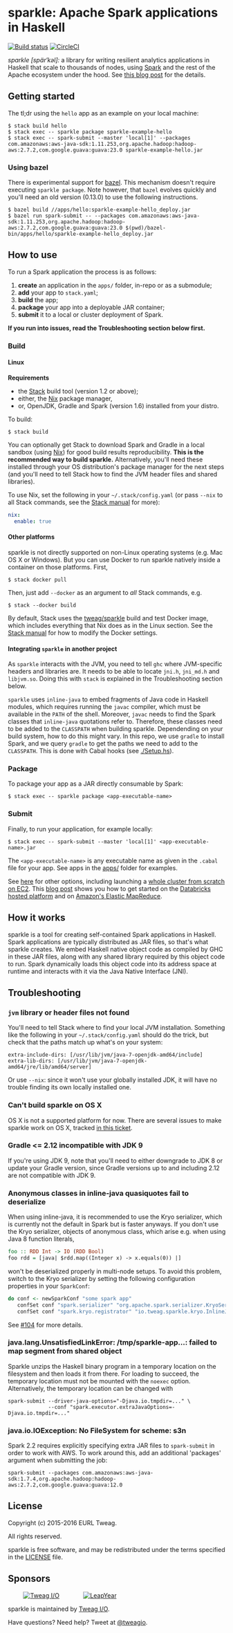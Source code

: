 # sparkle: Apache Spark applications in Haskell

[![Build status](https://badge.buildkite.com/79871bedbeeb63a3ac46ad57ad7e2da54255b39abcc09ec85f.svg?branch=master)](https://buildkite.com/tweag-1/sparkle)
[![CircleCI](https://circleci.com/gh/tweag/sparkle.svg?style=svg)](https://circleci.com/gh/tweag/sparkle)

*sparkle [spär′kəl]:* a library for writing resilient analytics
applications in Haskell that scale to thousands of nodes, using
[Spark][spark] and the rest of the Apache ecosystem under the hood.
See [this blog post][hello-sparkle] for the details.

[spark]: http://spark.apache.org/
[hello-sparkle]: http://www.tweag.io/posts/2016-02-25-hello-sparkle.html

## Getting started

The tl;dr using the `hello` app as an example on your local machine:

```
$ stack build hello
$ stack exec -- sparkle package sparkle-example-hello
$ stack exec -- spark-submit --master 'local[1]' --packages com.amazonaws:aws-java-sdk:1.11.253,org.apache.hadoop:hadoop-aws:2.7.2,com.google.guava:guava:23.0 sparkle-example-hello.jar
```

### Using bazel

There is experimental support for [bazel]. This mechanism doesn't require
executing `sparkle package`. Note however, that `bazel` evolves quickly and
you'll need an old version (0.13.0) to use the following instructions.

```
$ bazel build //apps/hello:sparkle-example-hello_deploy.jar
$ bazel run spark-submit -- --packages com.amazonaws:aws-java-sdk:1.11.253,org.apache.hadoop:hadoop-aws:2.7.2,com.google.guava:guava:23.0 $(pwd)/bazel-bin/apps/hello/sparkle-example-hello_deploy.jar
```

[bazel]: https://bazel.build

## How to use

To run a Spark application the process is as follows:

1. **create** an application in the `apps/` folder, in-repo or as
   a submodule;
1. **add** your app to `stack.yaml`;
1. **build** the app;
1. **package** your app into a deployable JAR container;
1. **submit** it to a local or cluster deployment of Spark.

**If you run into issues, read the Troubleshooting section below
  first.**

### Build

#### Linux

**Requirements**

* the [Stack][stack] build tool (version 1.2 or above);
* either, the [Nix][nix] package manager,
* or, OpenJDK, Gradle and Spark (version 1.6) installed from your distro.

To build:

```
$ stack build
```

You can optionally get Stack to download Spark and Gradle in a local
sandbox (using [Nix][nix]) for good build results reproducibility.
**This is the recommended way to build sparkle.** Alternatively,
you'll need these installed through your OS distribution's package
manager for the next steps (and you'll need to tell Stack how to find
the JVM header files and shared libraries).

To use Nix, set the following in your `~/.stack/config.yaml` (or pass
`--nix` to all Stack commands, see the [Stack manual][stack-nix] for
more):

```yaml
nix:
  enable: true
```

#### Other platforms

sparkle is not directly supported on non-Linux operating systems (e.g.
Mac OS X or Windows). But you can use Docker to run sparkle natively
inside a container on those platforms. First,

```
$ stack docker pull
```

Then, just add `--docker` as an argument to *all* Stack commands, e.g.

```
$ stack --docker build
```

By default, Stack uses the [tweag/sparkle][docker-build-img] build and
test Docker image, which includes everything that Nix does as in the
Linux section. See the [Stack manual][stack-docker] for how to modify
the Docker settings.

#### Integrating `sparkle` in another project

As `sparkle` interacts with the JVM, you need to tell `ghc`
where JVM-specific headers and libraries are. It needs to be able to
locate `jni.h`, `jni_md.h` and `libjvm.so`. Doing this with `stack`
is explained in the Troubleshooting section below.

`sparkle` uses `inline-java` to embed fragments of Java code in Haskell
modules, which requires running the `javac` compiler, which must be
available in the `PATH` of the shell. Moreover, `javac` needs to find
the Spark classes that `inline-java` quotations refer to. Therefore,
these classes need to be added to the `CLASSPATH` when building sparkle.
Dependending on your build system, how to do this might vary. In this
repo, we use `gradle` to install Spark, and we query `gradle` to get
the paths we need to add to the `CLASSPATH`. This is done with Cabal
hooks (see [./Setup.hs](./Setup.hs)).

### Package

To package your app as a JAR directly consumable by Spark:

```
$ stack exec -- sparkle package <app-executable-name>
```

### Submit

Finally, to run your application, for example locally:

```
$ stack exec -- spark-submit --master 'local[1]' <app-executable-name>.jar
```

The `<app-executable-name>` is any executable name as given in the
`.cabal` file for your app. See apps in the [apps/](apps/) folder for
examples.

See [here][spark-submit] for other options, including launching
a [whole cluster from scratch on EC2][spark-ec2]. This
[blog post][tweag-blog-haskell-paas] shows you how to get started on
the [Databricks hosted platform][databricks] and on
[Amazon's Elastic MapReduce][aws-emr].

[docker-build-img]: https://hub.docker.com/r/tweag/sparkle/
[stack]: https://github.com/commercialhaskell/stack
[stack-docker]: https://docs.haskellstack.org/en/stable/docker_integration/
[stack-nix]: https://docs.haskellstack.org/en/stable/nix_integration/#configuration
[spark-submit]: http://spark.apache.org/docs/1.6.2/submitting-applications.html
[spark-ec2]: http://spark.apache.org/docs/1.6.2/ec2-scripts.html
[nix]: http://nixos.org/nix
[tweag-blog-haskell-paas]: http://www.tweag.io/posts/2016-06-20-haskell-compute-paas-with-sparkle.html
[databricks]: https://databricks.com/
[aws-emr]: https://aws.amazon.com/emr/

## How it works

sparkle is a tool for creating self-contained Spark applications in
Haskell. Spark applications are typically distributed as JAR files, so
that's what sparkle creates. We embed Haskell native object code as
compiled by GHC in these JAR files, along with any shared library
required by this object code to run. Spark dynamically loads this
object code into its address space at runtime and interacts with it
via the Java Native Interface (JNI).

## Troubleshooting

### `jvm` library or header files not found

You'll need to tell Stack where to find your local JVM installation.
Something like the following in your `~/.stack/config.yaml` should do
the trick, but check that the paths match up what's on your system:

```
extra-include-dirs: [/usr/lib/jvm/java-7-openjdk-amd64/include]
extra-lib-dirs: [/usr/lib/jvm/java-7-openjdk-amd64/jre/lib/amd64/server]
```

Or use `--nix`: since it won't use your globally installed JDK, it
will have no trouble finding its own locally installed one.

### Can't build sparkle on OS X

OS X is not a supported platform for now. There are several issues to
make sparkle work on OS X, tracked
[in this ticket](https://github.com/tweag/sparkle/issues/12).

### Gradle <= 2.12 incompatible with JDK 9

If you're using JDK 9, note that you'll need to either downgrade to
JDK 8 or update your Gradle version, since Gradle versions up to and
including 2.12 are not compatible with JDK 9.

### Anonymous classes in inline-java quasiquotes fail to deserialize

When using inline-java, it is recommended to use the Kryo serializer,
which is currently not the default in Spark but is faster anyways. If
you don't use the Kryo serializer, objects of anonymous class, which
arise e.g. when using Java 8 function literals,

```haskell
foo :: RDD Int -> IO (RDD Bool)
foo rdd = [java| $rdd.map((Integer x) -> x.equals(0)) |]
```

won't be deserialized properly in multi-node setups. To avoid this
problem, switch to the Kryo serializer by setting the following
configuration properties in your `SparkConf`:

```haskell
do conf <- newSparkConf "some spark app"
   confSet conf "spark.serializer" "org.apache.spark.serializer.KryoSerializer"
   confSet conf "spark.kryo.registrator" "io.tweag.sparkle.kryo.InlineJavaRegistrator"
```

See [#104](https://github.com/tweag/sparkle/issues/104) for more
details.

### java.lang.UnsatisfiedLinkError: /tmp/sparkle-app...: failed to map segment from shared object

Sparkle unzips the Haskell binary program in a temporary location on
the filesystem and then loads it from there. For loading to succeed, the
temporary location must not be mounted with the `noexec` option.
Alternatively, the temporary location can be changed with
```
spark-submit --driver-java-options="-Djava.io.tmpdir=..." \
             --conf "spark.executor.extraJavaOptions=-Djava.io.tmpdir=..."
```

### java.io.IOException: No FileSystem for scheme: s3n

Spark 2.2 requires explicitly specifying extra JAR files to `spark-submit`
in order to work with AWS. To work around this, add an additional 'packages'
argument when submitting the job:

```
spark-submit --packages com.amazonaws:aws-java-sdk:1.7.4,org.apache.hadoop:hadoop-aws:2.7.2,com.google.guava:guava:12.0
```

## License

Copyright (c) 2015-2016 EURL Tweag.

All rights reserved.

sparkle is free software, and may be redistributed under the terms
specified in the [LICENSE](LICENSE) file.

## Sponsors

&nbsp;&nbsp;&nbsp;&nbsp;&nbsp;&nbsp;&nbsp;&nbsp;
[![Tweag I/O](http://i.imgur.com/0HK8X4y.png)](http://tweag.io)
&nbsp;&nbsp;&nbsp;&nbsp;&nbsp;&nbsp;&nbsp;&nbsp;&nbsp;&nbsp;&nbsp;&nbsp;
[![LeapYear](http://i.imgur.com/t9VxRHn.png)](http://leapyear.io)

sparkle is maintained by [Tweag I/O](http://tweag.io/).

Have questions? Need help? Tweet at
[@tweagio](http://twitter.com/tweagio).
